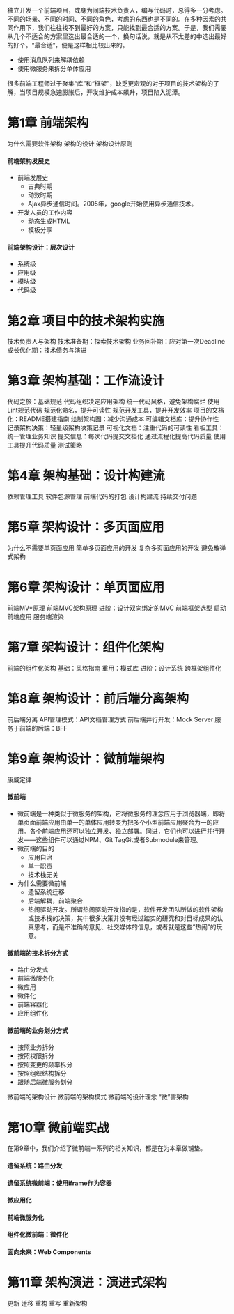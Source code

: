 独立开发一个前端项目，或身为间端技术负责人，编写代码时，总得多一分考虑。不同的场景、不同的时间、不同的角色，考虑的东西也是不同的。在多种因素的共同作用下，我们往往找不到最好的方案，只能找到最合适的方案。于是，我们需要从几个不适合的方案里选出最合适的一个，换句话说，就是从不太差的中选出最好的好个。“最合适”，便是这样相比较出来的。

- 使用消息队列来解耦依赖
- 使用微服务来拆分单体应用

很多前端工程师过于聚集“库”和“框架”，缺乏更宏观的对于项目的技术架构的了解，当项目规模急速膨胀后，开发维护成本飙升，项目陷入泥潭。

# 第1章 前端架构

为什么需要软件架构
架构的设计
架构设计原则

#### 前端架构发展史

- 前端发展史
  - 古典时期
  - 动效时期
  - Ajax异步通信时间。2005年，google开始使用异步通信技术。
- 开发人员的工作内容
  - 动态生成HTML
  - 模板分享

#### 前端架构设计：层次设计

- 系统级
- 应用级
- 模块级
- 代码级

# 第2章 项目中的技术架构实施

技术负责人与架构
技术准备期：探索技术架构
业务回补期：应对第一次Deadline
成长优化期：技术债务与演进

# 第3章 架构基础：工作流设计

代码之旅：基础规范
代码组织决定应用架构
统一代码风格，避免架构腐烂
使用Lint规范代码
规范化命名，提升可读性
规范开发工具，提升开发效率
项目的文档化：README搭建指南
绘制架构图：减少沟通成本
可编辑文档库：提升协作性
记录架构决策：轻量级架构决策记录
可视化文档：注重代码的可读性
看板工具：统一管理业务知识
提交信息：每次代码提交文档化
通过流程化提高代码质量
使用工具提升代码质量
测试策略

# 第4章 架构基础：设计构建流

依赖管理工具
软件包源管理
前端代码的打包
设计构建流
持续交付问题

# 第5章 架构设计：多页面应用

为什么不需要单页面应用
简单多页面应用的开发
复杂多页面应用的开发
避免散弹式架构

# 第6章 架构设计：单页面应用

前端MV*原理
前端MVC架构原理
进阶：设计双向绑定的MVC
前端框架选型
启动前端应用
服务端渲染

# 第7章 架构设计：组件化架构

前端的组件化架构
基础：风格指南
重用：模式库
进阶：设计系统
跨框架组件化

# 第8章 架构设计：前后端分离架构

前后端分离
API管理模式：API文档管理方式
前后端并行开发：Mock Server
服务于前端的后端：BFF

# 第9章 架构设计：微前端架构

康威定律

#### 微前端

- 微前端是一种类似于微服务的架构，它将微服务的理念应用于浏览器端，即将单页面前端应用由单一的单体应用转变为把多个小型前端应用聚合为一的应用。各个前端应用还可以独立开发、独立部署。同进，它们也可以进行并行开发——这些组件可以通过NPM、Git TagGit或者Submodule来管理。
- 微前端的目的
  - 应用自治
  - 单一职责
  - 技术栈无关
- 为什么需要微前端
  - 遗留系统迁移
  - 后端解耦，前端聚合
  - 热闹驱动开发。所谓热闹驱动开发指的是，软件开发团队所做的软件架构或技术栈的决策，其中很多决策并没有经过踏实的研究和对目标成果的认真思考，而是不准确的意见、社交媒体的信息，或者就是这些“热闹”的玩意。

#### 微前端的技术拆分方式

- 路由分发式
- 前端微服务化
- 微应用
- 微件化
- 前端容器化
- 应用组件化

#### 微前端的业务划分方式

- 按照业务拆分
- 按照权限拆分
- 按照变更的频率拆分
- 按照组织结构拆分
- 跟随后端微服务划分

微前端的架构设计
微前端的架构模式
微前端的设计理念
“微”害架构

# 第10章 微前端实战

在第9章中，我们介绍了微前端一系列的相关知识，都是在为本章做铺垫。

#### 遗留系统：路由分发

#### 遗留系统微前端：使用iframe作为容器

#### 微应用化

#### 前端微服务化

#### 组件化微前端：微件化

#### 面向未来：Web Components

# 第11章 架构演进：演进式架构

更新
迁移
重构
重写
重新架构